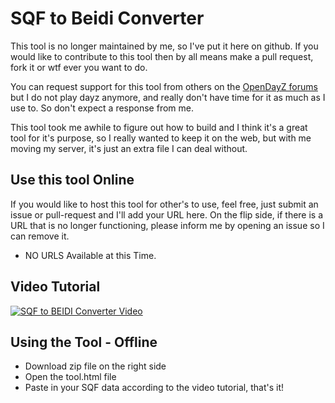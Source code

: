 # SQF to Beidi Converter

This tool is no longer maintained by me, so I've put it here on github.  If you would like to contribute to this tool then by all means make a pull request, fork it or wtf ever you want to do.

You can request support for this tool from others on the [OpenDayZ forums](http://opendayz.net/threads/release-sqf-to-biedi-converter-importer.15424/) but I do not play dayz anymore, and really don't have time for it as much as I use to.  So don't expect a response from me.  

This tool took me awhile to figure out how to build and I think it's a great tool for it's purpose, so I really wanted to keep it on the web, but with me moving my server, it's just an extra file I can deal without.

## Use this tool Online
If you would like to host this tool for other's to use, feel free, just submit an issue or pull-request and I'll add your URL here.  On the flip side, if there is a URL that is no longer functioning, please inform me by opening an issue so I can remove it.

* NO URLS Available at this Time.

## Video Tutorial
[![SQF to BEIDI Converter Video](http://img.youtube.com/vi/peP6CjC2Iok/0.jpg)](http://www.youtube.com/watch?v=peP6CjC2Iok)

## Using the Tool - Offline
* Download zip file on the right side
* Open the tool.html file
* Paste in your SQF data according to the video tutorial, that's it!